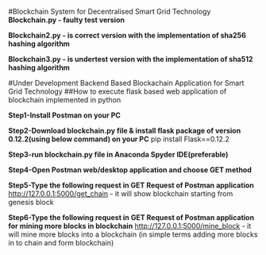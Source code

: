 #Blockchain System for Decentralised Smart Grid Technology
**Blockchain.py - faulty test version**

**Blockchain2.py - is correct version with the implementation of sha256 hashing algorithm**

**Blockchain3.py - is undertest version with the implementation of sha512 hashing algorithm**

#Under Development Backend Based Blockachain Application for Smart Grid Technology
##How to execute flask based web application of blockchain implemented in python

**Step1-Install Postman on your PC**

**Step2-Download blockchain.py file & install flask package of version 0.12.2(using below command) on your PC**
pip install Flask==0.12.2

**Step3-run blockchain.py file in Anaconda Spyder IDE(preferable)**

**Step4-Open Postman web/desktop application and choose GET method**

**Step5-Type the following request in GET Request of Postman application**
http://127.0.0.1:5000/get_chain - it will show blockchain starting from genesis block

**Step6-Type the following request in GET Request of Postman application for mining more blocks in blockchain**
http://127.0.0.1:5000/mine_block - it will mine more blocks into a blockchain (in simple terms adding more blocks in to chain and form blockchain)



